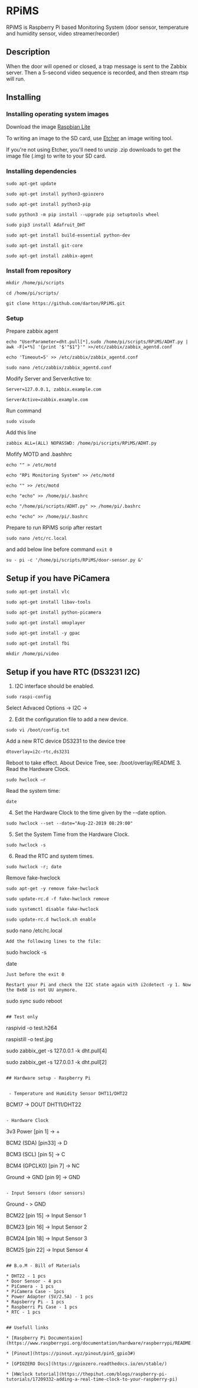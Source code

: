 # RPiMS

RPiMS is Raspberry Pi based Monitoring System (door sensor, temperature and humidity sensor, video streamer/recorder)

## Description

When the door will opened or closed, a trap message is sent to the Zabbix server. 
Then a 5-second video sequence is recorded, and then stream rtsp will run. 


## Installing

### Installing operating system images 

Download the image [Raspbian Lite](https://downloads.raspberrypi.org/raspbian_lite_latest)

To writing an image to the SD card, use [Etcher](https://etcher.io/) an image writing tool.

If you're not using Etcher, you'll need to unzip .zip downloads to get the image file (.img) to write to your SD card.

### Installing dependencies
```
sudo apt-get update

sudo apt-get install python3-gpiozero

sudo apt-get install python3-pip

sudo python3 -m pip install --upgrade pip setuptools wheel

sudo pip3 install Adafruit_DHT

sudo apt-get install build-essential python-dev

sudo apt-get install git-core

sudo apt-get install zabbix-agent
```

### Install from repository

```
mkdir /home/pi/scripts

cd /home/pi/scripts/

git clone https://github.com/darton/RPiMS.git
```

### Setup


Prepare zabbix agent

```
echo "UserParameter=dht.pull[*],sudo /home/pi/scripts/RPiMS/ADHT.py | awk -F[=*%] '{print '$'"$1"}'" >>/etc/zabbix/zabbix_agentd.conf

echo 'Timeout=5' >> /etc/zabbix/zabbix_agentd.conf

sudo nano /etc/zabbix/zabbix_agentd.conf 
```

Modify Server and ServerActive to:

```
Server=127.0.0.1, zabbix.example.com

ServerActive=zabbix.example.com
```

Run command

```
sudo visudo 

```

Add this line

```
zabbix ALL=(ALL) NOPASSWD: /home/pi/scripts/RPiMS/ADHT.py
```

Mofify MOTD and .bashhrc

```
echo "" > /etc/motd

echo "RPi Monitoring System" >> /etc/motd

echo "" >> /etc/motd

echo "echo" >> /home/pi/.bashrc

echo "/home/pi/scripts/ADHT.py" >> /home/pi/.bashrc

echo "echo" >> /home/pi/.bashrc
```

Prepare to run RPiMS scrip after restart

```
sudo nano /etc/rc.local
````

and add below line before command `exit 0`

```
su - pi -c '/home/pi/scripts/RPiMS/door-sensor.py &'
```

## Setup if you have PiCamera

```
sudo apt-get install vlc

sudo apt-get install libav-tools

sudo apt-get install python-picamera

sudo apt-get install omxplayer

sudo apt-get install -y gpac

sudo apt-get install fbi

mkdir /home/pi/video
```


## Setup if you have RTC (DS3231 I2C)

1. I2C interface should be enabled. 

```
sudo raspi-config
```
Select Advaced Options -> I2C -> <Yes> 

2. Edit the configuration file to add a new device. 

```
sudo vi /boot/config.txt
```
Add a new RTC device DS3231 to the device tree 

```
dtoverlay=i2c-rtc,ds3231
```
Reboot to take effect. About Device Tree, see: /boot/overlay/README 
3. Read the Hardware Clock. 
```
sudo hwclock –r
```
Read the system time: 
```
date
```
4. Set the Hardware Clock to the time given by the --date option. 
```
sudo hwclock --set --date="Aug-22-2019 08:29:00"
```
5. Set the System Time from the Hardware Clock. 
```
sudo hwclock -s
```
6. Read the RTC and system times. 
```
sudo hwclock -r; date
```
Remove fake-hwclock

```
sudo apt-get -y remove fake-hwclock

sudo update-rc.d -f fake-hwclock remove

sudo systemctl disable fake-hwclock 

sudo update-rc.d hwclock.sh enable

```
sudo nano /etc/rc.local
```-
Add the following lines to the file:

```
sudo hwclock -s

date
```
Just before the exit 0

Restart your Pi and check the I2C state again with i2cdetect -y 1. Now the 0x68 is not UU anymore. 
```
sudo sync
sudo reboot
```

## Test only

```
raspivid -o test.h264

raspistill -o test.jpg

sudo zabbix_get -s 127.0.0.1 -k dht.pull[4]

sudo zabbix_get -s 127.0.0.1 -k dht.pull[2]
```

## Hardware setup - Raspberry Pi

 
 - Temperature and Humidity Sensor DHT11/DHT22
 ```
 BCM17 -> DOUT DHT11/DHT22
 ```

 - Hardware Clock
 ```
 3v3 Power     [pin 1] -> +

BCM2 (SDA)    [pin33] -> D

BCM3 (SCL)    [pin 5] -> C

BCM4 (GPCLK0) [pin 7] -> NC

Ground -> GND [pin 9] -> GND
```

- Input Sensors (door sensors)
```
Ground - > GND

BCM22 [pin 15] -> Input Sensor 1

BCM23 [pin 16] -> Input Sensor 2

BCM24 [pin 18] -> Input Sensor 3

BCM25 [pin 22] -> Input Sensor 4
```

## B.o.M - Bill of Materials

* DHT22 - 1 pcs
* Door Sensor - 4 pcs
* PiCamera - 1 pcs
* PiCamera Case - 1pcs
* Power Adapter (5V/2.5A) - 1 pcs
* Rapsberry Pi - 1 pcs
* Raspberri Pi Case - 1 pcs
* RTC - 1 pcs


## Usefull links

* [Raspberry Pi Documentaion](https://www.raspberrypi.org/documentation/hardware/raspberrypi/README.md)

* [Pinout](https://pinout.xyz/pinout/pin5_gpio3#)

* [GPIOZERO Docs](https://gpiozero.readthedocs.io/en/stable/)

* [HWclock tutorial](https://thepihut.com/blogs/raspberry-pi-tutorials/17209332-adding-a-real-time-clock-to-your-raspberry-pi)

